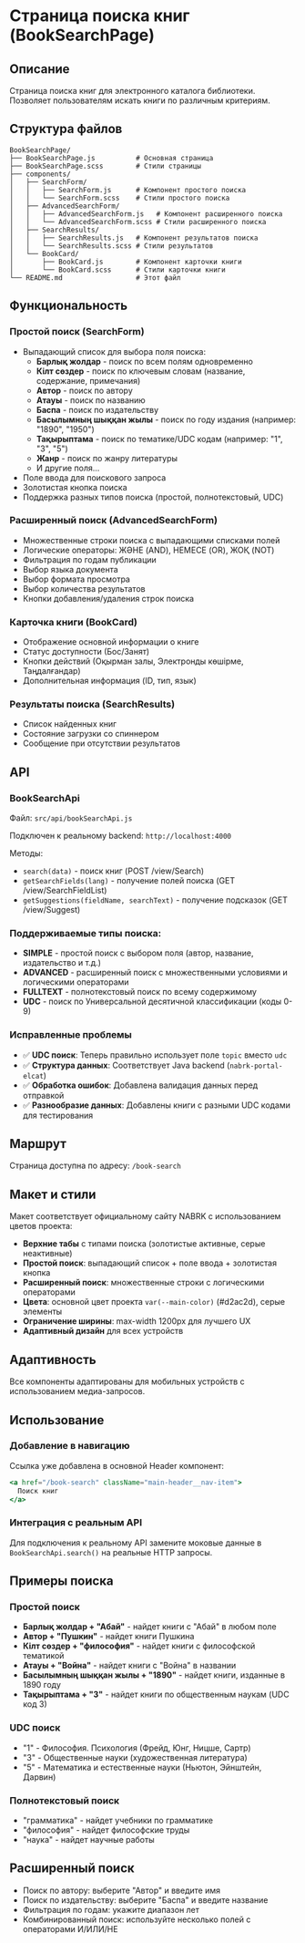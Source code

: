 # Страница поиска книг (BookSearchPage)

## Описание
Страница поиска книг для электронного каталога библиотеки. Позволяет пользователям искать книги по различным критериям.

## Структура файлов
```
BookSearchPage/
├── BookSearchPage.js          # Основная страница
├── BookSearchPage.scss        # Стили страницы
├── components/
│   ├── SearchForm/
│   │   ├── SearchForm.js      # Компонент простого поиска
│   │   └── SearchForm.scss    # Стили простого поиска
│   ├── AdvancedSearchForm/
│   │   ├── AdvancedSearchForm.js   # Компонент расширенного поиска
│   │   └── AdvancedSearchForm.scss # Стили расширенного поиска
│   ├── SearchResults/
│   │   ├── SearchResults.js   # Компонент результатов поиска
│   │   └── SearchResults.scss # Стили результатов
│   └── BookCard/
│       ├── BookCard.js        # Компонент карточки книги
│       └── BookCard.scss      # Стили карточки книги
└── README.md                  # Этот файл
```

## Функциональность

### Простой поиск (SearchForm)
- Выпадающий список для выбора поля поиска:
  - **Барлық жолдар** - поиск по всем полям одновременно
  - **Кілт сөздер** - поиск по ключевым словам (название, содержание, примечания)
  - **Автор** - поиск по автору
  - **Атауы** - поиск по названию
  - **Баспа** - поиск по издательству
  - **Басылымның шыққан жылы** - поиск по году издания (например: "1890", "1950")
  - **Тақырыптама** - поиск по тематике/UDC кодам (например: "1", "3", "5")
  - **Жанр** - поиск по жанру литературы
  - И другие поля...
- Поле ввода для поискового запроса
- Золотистая кнопка поиска
- Поддержка разных типов поиска (простой, полнотекстовый, UDC)

### Расширенный поиск (AdvancedSearchForm)
- Множественные строки поиска с выпадающими списками полей
- Логические операторы: ЖӘНЕ (AND), НЕМЕСЕ (OR), ЖОҚ (NOT)
- Фильтрация по годам публикации
- Выбор языка документа
- Выбор формата просмотра
- Выбор количества результатов
- Кнопки добавления/удаления строк поиска

### Карточка книги (BookCard)
- Отображение основной информации о книге
- Статус доступности (Бос/Занят)
- Кнопки действий (Оқырман залы, Электронды көшірме, Таңдалғандар)
- Дополнительная информация (ID, тип, язык)

### Результаты поиска (SearchResults)
- Список найденных книг
- Состояние загрузки со спиннером
- Сообщение при отсутствии результатов

## API

### BookSearchApi
Файл: `src/api/bookSearchApi.js`

Подключен к реальному backend: `http://localhost:4000`

Методы:
- `search(data)` - поиск книг (POST /view/Search)
- `getSearchFields(lang)` - получение полей поиска (GET /view/SearchFieldList)
- `getSuggestions(fieldName, searchText)` - получение подсказок (GET /view/Suggest)

### Поддерживаемые типы поиска:
- **SIMPLE** - простой поиск с выбором поля (автор, название, издательство и т.д.)
- **ADVANCED** - расширенный поиск с множественными условиями и логическими операторами
- **FULLTEXT** - полнотекстовый поиск по всему содержимому
- **UDC** - поиск по Универсальной десятичной классификации (коды 0-9)

### Исправленные проблемы
- ✅ **UDC поиск**: Теперь правильно использует поле `topic` вместо `udc`
- ✅ **Структура данных**: Соответствует Java backend (`nabrk-portal-elcat`)
- ✅ **Обработка ошибок**: Добавлена валидация данных перед отправкой
- ✅ **Разнообразие данных**: Добавлены книги с разными UDC кодами для тестирования

## Маршрут
Страница доступна по адресу: `/book-search`

## Макет и стили
Макет соответствует официальному сайту NABRK с использованием цветов проекта:
- **Верхние табы** с типами поиска (золотистые активные, серые неактивные)
- **Простой поиск**: выпадающий список + поле ввода + золотистая кнопка
- **Расширенный поиск**: множественные строки с логическими операторами
- **Цвета**: основной цвет проекта `var(--main-color)` (#d2ac2d), серые элементы
- **Ограничение ширины**: max-width 1200px для лучшего UX
- **Адаптивный дизайн** для всех устройств

## Адаптивность
Все компоненты адаптированы для мобильных устройств с использованием медиа-запросов.

## Использование

### Добавление в навигацию
Ссылка уже добавлена в основной Header компонент:
```jsx
<a href="/book-search" className="main-header__nav-item">
  Поиск книг
</a>
```

### Интеграция с реальным API
Для подключения к реальному API замените моковые данные в `BookSearchApi.search()` на реальные HTTP запросы.

## Примеры поиска

### Простой поиск
- **Барлық жолдар + "Абай"** - найдет книги с "Абай" в любом поле
- **Автор + "Пушкин"** - найдет книги Пушкина
- **Кілт сөздер + "философия"** - найдет книги с философской тематикой
- **Атауы + "Война"** - найдет книги с "Война" в названии
- **Басылымның шыққан жылы + "1890"** - найдет книги, изданные в 1890 году
- **Тақырыптама + "3"** - найдет книги по общественным наукам (UDC код 3)

### UDC поиск
- "1" - Философия. Психология (Фрейд, Юнг, Ницше, Сартр)
- "3" - Общественные науки (художественная литература)
- "5" - Математика и естественные науки (Ньютон, Эйнштейн, Дарвин)

### Полнотекстовый поиск
- "грамматика" - найдет учебники по грамматике
- "философия" - найдет философские труды
- "наука" - найдет научные работы

## Расширенный поиск
- Поиск по автору: выберите "Автор" и введите имя
- Поиск по издательству: выберите "Баспа" и введите название
- Фильтрация по годам: укажите диапазон лет
- Комбинированный поиск: используйте несколько полей с операторами И/ИЛИ/НЕ
